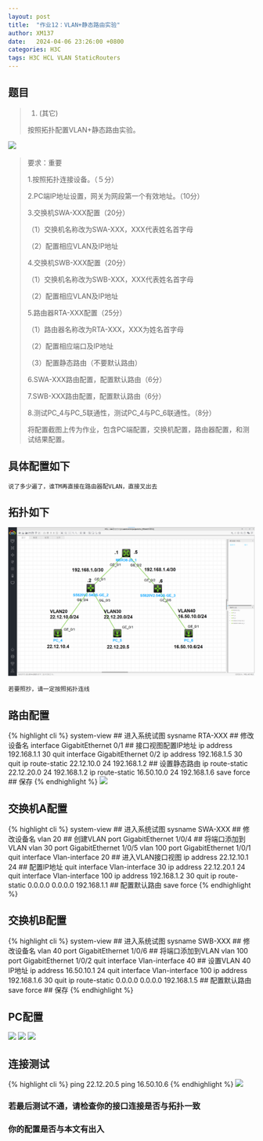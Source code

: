 ```yaml
---
layout: post
title:  "作业12：VLAN+静态路由实验"
author: XM137
date:   2024-04-06 23:26:00 +0800
categories: H3C
tags: H3C HCL VLAN StaticRouters
---
```

## 题目
>1. (其它)
>
>按照拓扑配置VLAN+静态路由实验。
>
![](https://p.ananas.chaoxing.com/star3/origin/b44546978231fd64a85289a2cd16123b.png)
>
> 要求：重要
> 
> 1.按照拓扑连接设备。（５分）
> 
> 2.PC端IP地址设置，网关为网段第一个有效地址。（10分）
> 
> 3.交换机SWA-XXX配置（20分）
> 
> （1）交换机名称改为SWA-XXX，XXX代表姓名首字母
> 
> （2）配置相应VLAN及IP地址
> 
> 4.交换机SWB-XXX配置（20分）
> 
> （1）交换机名称改为SWB-XXX，XXX代表姓名首字母
> 
> （2）配置相应VLAN及IP地址
> 
> 5.路由器RTA-XXX配置（25分）
> 
> （1）路由器名称改为RTA-XXX，XXX为姓名首字母
> 
> （2）配置相应端口及IP地址
> 
> （3）配置静态路由（不要默认路由）
> 
> 6.SWA-XXX路由配置，配置默认路由（6分）
> 
> 7.SWB-XXX路由配置，配置默认路由（6分）
> 
> 8.测试PC_4与PC_5联通性，测试PC_4与PC_6联通性。（8分）
> 
> 将配置截图上传为作业，包含PC端配置，交换机配置，路由器配置，和测试结果配置。

## 具体配置如下

```WARNING
说了多少遍了，谁TM再直接在路由器配VLAN，直接叉出去
```
## 拓扑如下
![](/assets/Daily-image/20240406/2024-04-09%20211911.png)

```WARNING
若要照抄，请一定按照拓扑连线
```
## 路由配置
{% highlight cli %}
system-view ## 进入系统试图
sysname RTA-XXX  ## 修改设备名
interface GigabitEthernet 0/1 ## 接口视图配置IP地址
ip address 192.168.1.1 30
quit
interface GigabitEthernet 0/2
ip address 192.168.1.5 30
quit
ip route-static 22.12.10.0 24 192.168.1.2 ## 设置静态路由
ip route-static 22.12.20.0 24 192.168.1.2
ip route-static 16.50.10.0 24 192.168.1.6
save force ## 保存
{% endhighlight %}
![](https://p.ananas.chaoxing.com/star3/origin/56a8dd419a983a596e2acc7349a44ecd.png)

## 交换机A配置
{% highlight cli %}
system-view ## 进入系统试图
sysname SWA-XXX  ## 修改设备名
vlan 20 ## 创建VLAN
port GigabitEthernet 1/0/4 ## 将端口添加到VLAN
vlan 30 
port GigabitEthernet 1/0/5
vlan 100
port GigabitEthernet 1/0/1
quit
interface Vlan-interface 20 ## 进入VLAN接口视图
ip address 22.12.10.1 24  ## 配置IP地址
quit
interface Vlan-interface 30
ip address 22.12.20.1 24
quit
interface Vlan-interface 100
ip address 192.168.1.2 30
quit
ip route-static 0.0.0.0 0.0.0.0 192.168.1.1 ## 配置默认路由
save force
{% endhighlight %}

## 交换机B配置
{% highlight cli %}
system-view ## 进入系统试图
sysname SWB-XXX  ## 修改设备名
vlan 40
port GigabitEthernet 1/0/6 ## 将端口添加到VLAN
vlan 100
port GigabitEthernet 1/0/2
quit
interface Vlan-interface 40 ## 设置VLAN 40 IP地址
ip address 16.50.10.1 24
quit
interface Vlan-interface 100
ip address 192.168.1.6 30
quit
ip route-static 0.0.0.0 0.0.0.0 192.168.1.5 ## 配置默认路由
save force ## 保存
{% endhighlight %}

## PC配置
![](https://p.ananas.chaoxing.com/star3/origin/199d9cf3854bfd9693ae5ecdb65f0ec0.png)
![](https://p.ananas.chaoxing.com/star3/origin/b7c00d220bf402c1e9b63dcd57943cb4.png)
![](https://p.ananas.chaoxing.com/star3/origin/78ba3a300aead3ed75361d9e4f92d1f8.png)
## 连接测试
{% highlight cli %}
ping 22.12.20.5
ping 16.50.10.6
{% endhighlight %}
![](https://p.ananas.chaoxing.com/star3/origin/46a3638068876488cb8b517a483e6189.png)
### 若最后测试不通，请检查你的接口连接是否与拓扑一致
### 你的配置是否与本文有出入